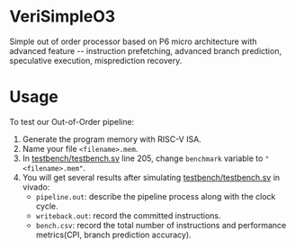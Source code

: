 # VeriSimpleO3
Simple out of order processor based on P6 micro architecture with advanced feature -- instruction prefetching, advanced branch prediction, speculative execution, misprediction recovery.

# Usage
To test our Out-of-Order pipeline:
1. Generate the program memory with RISC-V ISA.
2. Name your file `<filename>.mem`.
3. In [testbench/testbench.sv](testbench/testbench.sv) line 205, change `benchmark` variable to `"<filename>.mem"`.
4. You will get several results after simulating [testbench/testbench.sv](testbench/testbench.sv) in vivado:
   - `pipeline.out`: describe the pipeline process along with the clock cycle.
   - `writeback.out`: record the committed instructions.
   - `bench.csv`: record the total number of instructions and performance metrics(CPI, branch prediction accuracy).

